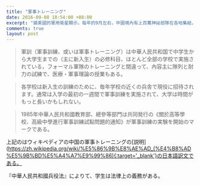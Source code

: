 ```yaml
---
title: "軍事トレーニング"
date: 2016-09-08 18:54:00 +08:00
excerpt: "據美國的軍用衛星顯示，每年的9月左右，中國境內有上百萬神祕部隊在各地集結，半個月後神祕消失。美國投入上億美元軍費進行研究，最後得出結論：開學軍訓。 "
comments: true
layout: post
---
```


> 軍訓（軍事訓練、或いは軍事トレーニング）は中華人民共和国で中学生から大学生までの（主に新入生）の必修科目、ほとんど全部の学校で実施されている，フォーマル軍隊のトレーニングと間違って、內容主に隊列と耐力の試練で、医療・軍事理論の授業もある。

> 各学校は新入生の訓練のために、毎年学校の近くの兵舎で現役に招待されます。通常は入学の最初の一週間で軍事訓練を実施されて、大学は時間がもっと長いかもしれない。

> 1985年中華人民共和國教育部、總參等部門は共同発行の《關於高等學校、高級中學進行軍事訓練試點問題的通知》が軍事訓練の実験を開始のマークである。

上記のはウィキペディアの中国の軍事トレーニングの[説明](https://zh.wikipedia.org/wiki/%E5%86%9B%E8%AE%AD_(%E4%B8%AD%E5%9B%BD%E5%A4%A7%E9%99%86){:target='_blank'}の日本語訳文である。

『中華人民共和國兵役法』によりて、学生は法律上の義務がある。